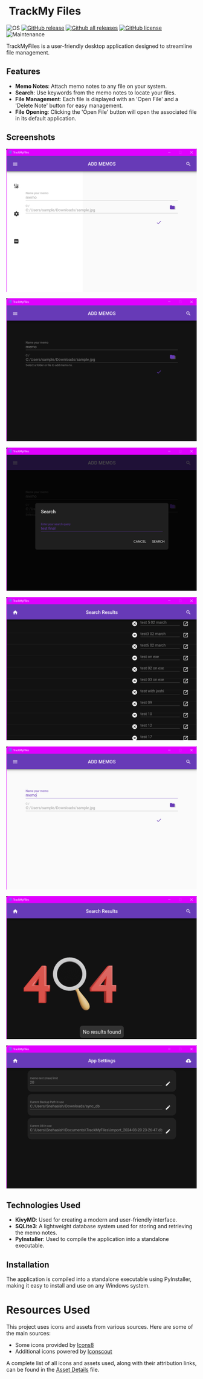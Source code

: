 
# <img src="assets/icon.ico" width="50px" alt=""></img> TrackMy Files
![OS](https://img.shields.io/badge/Windows-3DDC84?style=for-the-badge&logo=windows&logoColor=blue&style=plastic)
[![GitHub release](https://img.shields.io/github/v/release/SNEHASISHROY-125/TrackMyFiles?include_prereleases&color=blueviolet)](https://github.com/SNEHASISHROY-125/TrackMyFiles/releases)
[![Github all releases](https://img.shields.io/github/downloads/SNEHASISHROY-125/TrackMyFiles/total?color=blue&label=GitHub%E2%87%A9&style=plastic)](https://fudemy.me)
[![GitHub license](https://img.shields.io/github/license/SNEHASISHROY-125/TrackMyFiles?color=orange)](https://github.com/cylonid/NativeAlphaForAndroid/blob/master/LICENSE)
![Maintenance](https://img.shields.io/badge/Maintained%3F-yes-green.svg)

TrackMyFiles is a user-friendly desktop application designed to streamline file management. 

## Features

- **Memo Notes**: Attach memo notes to any file on your system.
- **Search**: Use keywords from the memo notes to locate your files.
- **File Management**: Each file is displayed with an 'Open File' and a 'Delete Note' button for easy management.
- **File Opening**: Clicking the 'Open File' button will open the associated file in its default application.


## Screenshots

![App Screenshot](https://github.com/SNEHASISHROY-125/TrackMyFiles/blob/develop/graphics/TrackMyFiles05.png)

![App Screenshot](https://github.com/SNEHASISHROY-125/TrackMyFiles/blob/develop/graphics/TrackMyFiles02.png)

![App Screenshot](https://github.com/SNEHASISHROY-125/TrackMyFiles/blob/develop/graphics/TrackMyFiles07.png)

![App Screenshot](https://github.com/SNEHASISHROY-125/TrackMyFiles/blob/develop/graphics/TrackMyFiles03.png)

![App Screenshot](https://github.com/SNEHASISHROY-125/TrackMyFiles/blob/develop/graphics/TrackMyFiles04.png)

![App Screenshot](https://github.com/SNEHASISHROY-125/TrackMyFiles/blob/develop/graphics/TrackMyFiles01.png)

![App Screenshot](https://github.com/SNEHASISHROY-125/TrackMyFiles/blob/develop/graphics/TrackMyFiles06.png)

## Technologies Used

- **KivyMD**: Used for creating a modern and user-friendly interface.
- **SQLite3**: A lightweight database system used for storing and retrieving the memo notes.
- **PyInstaller**: Used to compile the application into a standalone executable.

## Installation

The application is compiled into a standalone executable using PyInstaller, making it easy to install and use on any Windows system.

# Resources Used

This project uses icons and assets from various sources. Here are some of the main sources:

* Some icons provided by [Icons8](https://icons8.com/)
* Additional icons powered by [Iconscout](https://iconscout.com)

A complete list of all icons and assets used, along with their attribution links, can be found in the [Asset Details](https://github.com/SNEHASISHROY-125/TrackMyFiles/blob/develop/asset_details.txt) file.